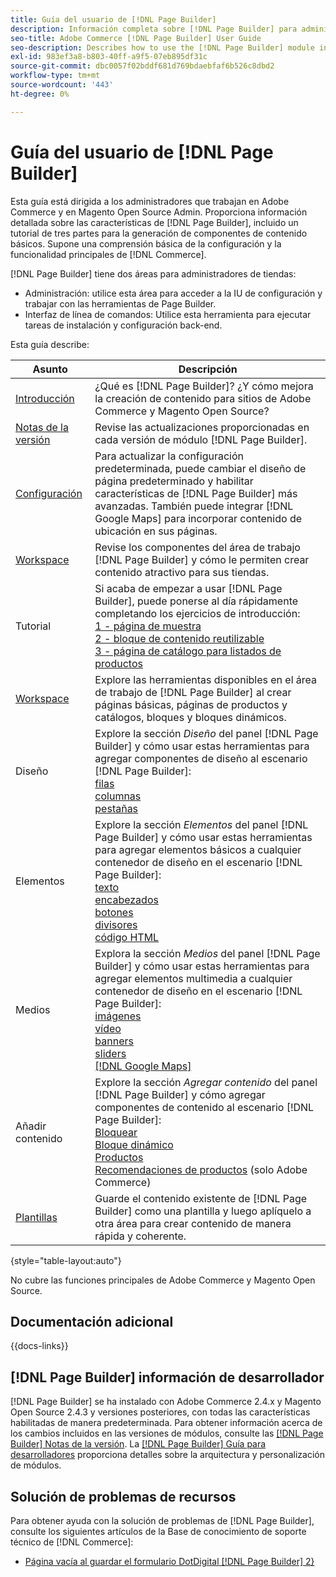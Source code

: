 ```yaml
---
title: Guía del usuario de [!DNL Page Builder]
description: Información completa sobre [!DNL Page Builder] para administradores de Adobe Commerce y Magento Open Source.
seo-title: Adobe Commerce [!DNL Page Builder] User Guide
seo-description: Describes how to use the [!DNL Page Builder] module in Adobe Commerce or Magento Open Source.
exl-id: 983ef3a8-b803-40ff-a9f5-07eb895df31c
source-git-commit: dbc0057f02bddf681d769bdaebfaf6b526c8dbd2
workflow-type: tm+mt
source-wordcount: '443'
ht-degree: 0%

---
```


# Guía del usuario de [!DNL Page Builder]

Esta guía está dirigida a los administradores que trabajan en Adobe Commerce y en Magento Open Source Admin. Proporciona información detallada sobre las características de [!DNL Page Builder], incluido un tutorial de tres partes para la generación de componentes de contenido básicos. Supone una comprensión básica de la configuración y la funcionalidad principales de [!DNL Commerce].

[!DNL Page Builder] tiene dos áreas para administradores de tiendas:

- Administración: utilice esta área para acceder a la IU de configuración y trabajar con las herramientas de Page Builder.
- Interfaz de línea de comandos: Utilice esta herramienta para ejecutar tareas de instalación y configuración back-end.

Esta guía describe:

| Asunto | Descripción |
| ------- | ----------- |
| [Introducción](introduction.md) | ¿Qué es [!DNL Page Builder]? ¿Y cómo mejora la creación de contenido para sitios de Adobe Commerce y Magento Open Source? |
| [Notas de la versión](release-notes.md) | Revise las actualizaciones proporcionadas en cada versión de módulo [!DNL Page Builder]. |
| [Configuración](setup.md) | Para actualizar la configuración predeterminada, puede cambiar el diseño de página predeterminado y habilitar características de [!DNL Page Builder] más avanzadas. También puede integrar [!DNL Google Maps] para incorporar contenido de ubicación en sus páginas. |
| [Workspace](workspace.md) | Revise los componentes del área de trabajo [!DNL Page Builder] y cómo le permiten crear contenido atractivo para sus tiendas. |
| Tutorial | Si acaba de empezar a usar [!DNL Page Builder], puede ponerse al día rápidamente completando los ejercicios de introducción:<br>[1 - página de muestra](1-simple-page.md)<br>[2 - bloque de contenido reutilizable](2-blocks.md)<br>[3 - página de catálogo para listados de productos](3-catalog-content.md) |
| [Workspace](workspace.md) | Explore las herramientas disponibles en el área de trabajo de [!DNL Page Builder] al crear páginas básicas, páginas de productos y catálogos, bloques y bloques dinámicos. |
| Diseño | Explore la sección _Diseño_ del panel [!DNL Page Builder] y cómo usar estas herramientas para agregar componentes de diseño al escenario [!DNL Page Builder]: <br>[filas](row.md)<br>[columnas](column.md)<br>[pestañas](tabs.md) |
| Elementos | Explore la sección _Elementos_ del panel [!DNL Page Builder] y cómo usar estas herramientas para agregar elementos básicos a cualquier contenedor de diseño en el escenario [!DNL Page Builder]: <br>[texto](text.md)<br>[encabezados](heading.md)<br>[botones](buttons.md)<br>[divisores](divider.md)<br>[código HTML](html-code.md) |
| Medios | Explora la sección _Medios_ del panel [!DNL Page Builder] y cómo usar estas herramientas para agregar elementos multimedia a cualquier contenedor de diseño en el escenario [!DNL Page Builder]: <br>[imágenes](image.md)<br>[vídeo](video.md)<br>[banners](banner.md)<br>[sliders](slider.md)<br>[[!DNL Google Maps]](map.md) |
| Añadir contenido | Explore la sección _Agregar contenido_ del panel [!DNL Page Builder] y cómo agregar componentes de contenido al escenario [!DNL Page Builder]: <br>[Bloquear](block.md)<br>[Bloque dinámico](dynamic-block.md)<br>[Productos](products.md)<br>[Recomendaciones de productos](recommendations.md) (solo Adobe Commerce) |
| [Plantillas](templates.md) | Guarde el contenido existente de [!DNL Page Builder] como una plantilla y luego aplíquelo a otra área para crear contenido de manera rápida y coherente. |

{style="table-layout:auto"}

No cubre las funciones principales de Adobe Commerce y Magento Open Source.

## Documentación adicional

{{docs-links}}

## [!DNL Page Builder] información de desarrollador

[!DNL Page Builder] se ha instalado con Adobe Commerce 2.4.x y Magento Open Source 2.4.3 y versiones posteriores, con todas las características habilitadas de manera predeterminada. Para obtener información acerca de los cambios incluidos en las versiones de módulos, consulte las [[!DNL Page Builder] Notas de la versión](release-notes.md). La [[!DNL Page Builder] Guía para desarrolladores](https://developer.adobe.com/commerce/frontend-core/page-builder/) proporciona detalles sobre la arquitectura y personalización de módulos.

## Solución de problemas de recursos

Para obtener ayuda con la solución de problemas de [!DNL Page Builder], consulte los siguientes artículos de la Base de conocimiento de soporte técnico de [!DNL Commerce]:

- [Página vacía al guardar el formulario DotDigital [!DNL Page Builder] 2&rbrace;](https://experienceleague.adobe.com/docs/commerce-knowledge-base/kb/troubleshooting/miscellaneous/magento-2.4.1-empty-page-when-dotdigital-page-builder-form-saved.html?lang=es)

